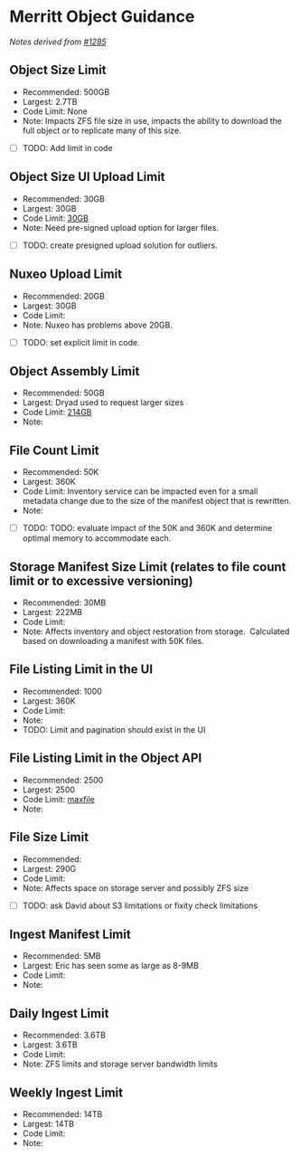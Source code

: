 # Merritt Object Guidance

_Notes derived from [#1285](https://github.com/CDLUC3/mrt-doc/issues/1285)_

## Object Size Limit 
- Recommended: 500GB
- Largest: 2.7TB
- Code Limit: None
- Note: Impacts ZFS file size in use, impacts the ability to download the full object or to replicate many of this size.
- [ ] TODO: Add limit in code  

## Object Size UI Upload Limit
- Recommended: 30GB
- Largest: 30GB
- Code Limit: [30GB](https://github.com/CDLUC3/mrt-dashboard/blob/main/config/app_config.yml#L23)
- Note: Need pre-signed upload option for larger files.
- [ ] TODO: create presigned upload solution for outliers.

## Nuxeo Upload Limit 
- Recommended: 20GB 
- Largest: 30GB
- Code Limit: 
- Note:  Nuxeo has problems above 20GB.
- [ ] TODO: set explicit limit in code.

## Object Assembly Limit 
- Recommended: 50GB 
- Largest: Dryad used to request larger sizes
- Code Limit: [214GB](https://github.com/CDLUC3/mrt-dashboard/blob/main/config/app_config.yml#L5)
- Note:

## File Count Limit 
- Recommended: 50K
- Largest: 360K
- Code Limit: Inventory service can be impacted even for a small metadata change due to the size of the manifest object that is rewritten. 
- Note:
- [ ] TODO: TODO: evaluate impact of the 50K and 360K and determine optimal memory to accommodate each.

## Storage Manifest Size Limit (relates to file count limit or to excessive versioning) 
- Recommended: 30MB
- Largest: 222MB
- Code Limit: 
- Note: Affects inventory and object restoration from storage.  Calculated based on downloading a manifest with 50K files.

## File Listing Limit in the UI 
- Recommended: 1000
- Largest: 360K
- Code Limit: 
- Note:
- TODO: Limit and pagination should exist in the UI

## File Listing Limit in the Object API 
- Recommended: 2500
- Largest: 2500
- Code Limit: [maxfile](https://github.com/CDLUC3/mrt-dashboard/blob/prune/app/models/inv_object.rb#L131)
- Note: 

## File Size Limit 
- Recommended: 
- Largest: 290G
- Code Limit: 
- Note: Affects space on storage server and possibly ZFS size
- [ ] TODO: ask David about S3 limitations or fixity check limitations

## Ingest Manifest Limit 
- Recommended: 5MB
- Largest: Eric has seen some as large as 8-9MB
- Code Limit: 
- Note: 

## Daily Ingest Limit 
- Recommended: 3.6TB
- Largest: 3.6TB
- Code Limit: 
- Note: ZFS limits and storage server bandwidth limits

## Weekly Ingest Limit 
- Recommended: 14TB
- Largest: 14TB
- Code Limit: 
- Note: 

